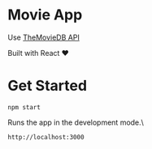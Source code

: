 # Movie App

Use [TheMovieDB API](https://developers.themoviedb.org/3)

Built with React ❤️

# Get Started

```shell
npm start
```

Runs the app in the development mode.\
```shell
http://localhost:3000
```



